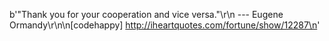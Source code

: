 b'&quot;Thank you for your cooperation and vice versa.&quot;\r\n    --- Eugene Ormandy\r\n\n[codehappy] http://iheartquotes.com/fortune/show/12287\n'